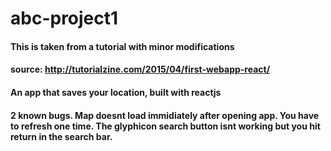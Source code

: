# abc-project1

#### This is taken from a tutorial with minor modifications
#### source:  http://tutorialzine.com/2015/04/first-webapp-react/
#### An app that saves your location, built with reactjs

#### 2 known bugs. Map doesnt load immidiately after opening app. You have to refresh one time. The glyphicon search button isnt working but you hit return in the search bar. 
